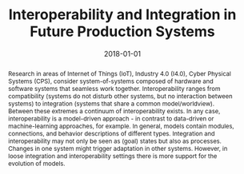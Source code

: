 ---
abstract: Research in areas of Internet of Things (IoT), Industry 4.0 (I4.0), Cyber
  Physical Systems (CPS), consider system-of-systems composed of hardware and software
  systems that seamless work together. Interoperability ranges from compatibility
  (systems do not disturb other systems, but no interaction between systems) to integration
  (systems that share a common model/worldview). Between these extremes a continuum
  of interoperability exists.  In any case, interoperability is a model-driven approach
  - in contrast to data-driven or machine-learning approaches, for example. In general,
  models contain modules, connections, and behavior descriptions of different types.  Integration
  and interoperability may not only be seen as (goal) states but also as processes.
  Changes in one system might trigger adaptation in other systems. However, in loose
  integration and interoperability settings there is more support for the evolution
  of models.
authors:
- Christian Huemer
- Gerti Kappel
- Manuel Wimmer
- Henderik A. Proper
- Siegfried Reich
- Wernher Behrendt
- Stefan Thalmann
- Georg Weichhart
- Alois Zoitl
date: '2018-01-01'
featured: false
publication_types:
- '1'
publishDate: '2018-01-01'
title: Interoperability and Integration in Future Production Systems
url_pdf: https://publik.tuwien.ac.at/files/publik_276759.pdf
---